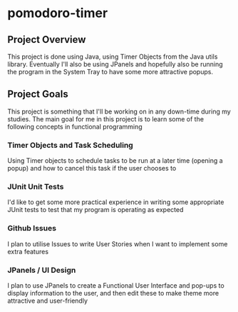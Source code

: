 # pomodoro-timer
## Project Overview
This project is done using Java, using Timer Objects from the Java utils library. Eventually I'll also be using JPanels and hopefully also be running the program in the System Tray to have some more attractive popups.
## Project Goals
This project is something that I'll be working on in any down-time during my studies. The main goal for me in this project is to learn some of the following concepts in functional programming

### Timer Objects and Task Scheduling
Using Timer objects to schedule tasks to be run at a later time (opening a popup) and how to cancel this task if the user chooses to

### JUnit Unit Tests
I'd like to get some more practical experience in writing some appropriate JUnit tests to test that my program is operating as expected

### Github Issues
I plan to utilise Issues to write User Stories when I want to implement some extra features

### JPanels / UI Design
I plan to use JPanels to create a Functional User Interface and pop-ups to display information to the user, and then edit these to make theme more attractive and user-friendly